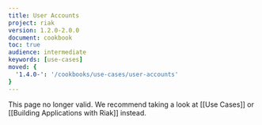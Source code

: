 ```yaml
---
title: User Accounts
project: riak
version: 1.2.0-2.0.0
document: cookbook
toc: true
audience: intermediate
keywords: [use-cases]
moved: {
  '1.4.0-': '/cookbooks/use-cases/user-accounts'
}
---
```


This page no longer valid. We recommend taking a look at [[Use Cases]] or [[Building Applications with Riak]] instead.